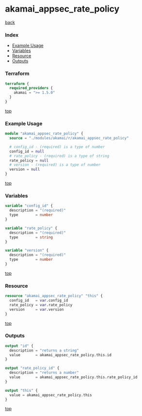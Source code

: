 # akamai_appsec_rate_policy

[back](../akamai.md)

### Index

- [Example Usage](#example-usage)
- [Variables](#variables)
- [Resource](#resource)
- [Outputs](#outputs)

### Terraform

```terraform
terraform {
  required_providers {
    akamai = ">= 1.5.0"
  }
}
```

[top](#index)

### Example Usage

```terraform
module "akamai_appsec_rate_policy" {
  source = "./modules/akamai/r/akamai_appsec_rate_policy"

  # config_id - (required) is a type of number
  config_id = null
  # rate_policy - (required) is a type of string
  rate_policy = null
  # version - (required) is a type of number
  version = null
}
```

[top](#index)

### Variables

```terraform
variable "config_id" {
  description = "(required)"
  type        = number
}

variable "rate_policy" {
  description = "(required)"
  type        = string
}

variable "version" {
  description = "(required)"
  type        = number
}
```

[top](#index)

### Resource

```terraform
resource "akamai_appsec_rate_policy" "this" {
  config_id   = var.config_id
  rate_policy = var.rate_policy
  version     = var.version
}
```

[top](#index)

### Outputs

```terraform
output "id" {
  description = "returns a string"
  value       = akamai_appsec_rate_policy.this.id
}

output "rate_policy_id" {
  description = "returns a number"
  value       = akamai_appsec_rate_policy.this.rate_policy_id
}

output "this" {
  value = akamai_appsec_rate_policy.this
}
```

[top](#index)
